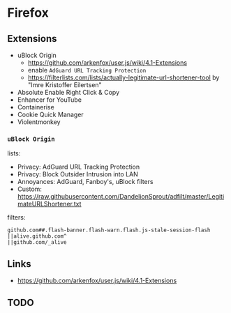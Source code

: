 # Firefox

## Extensions

- uBlock Origin
    - <https://github.com/arkenfox/user.js/wiki/4.1-Extensions>
    - enable `AdGuard URL Tracking Protection`
    - <https://filterlists.com/lists/actually-legitimate-url-shortener-tool> by "Imre Kristoffer Eilertsen"
- Absolute Enable Right Click & Copy
- Enhancer for YouTube
- Containerise
- Cookie Quick Manager
- Violentmonkey

### `uBlock Origin`

lists:

- Privacy: AdGuard URL Tracking Protection
- Privacy: Block Outsider Intrusion into LAN
- Annoyances: AdGuard, Fanboy's, uBlock filters
- Custom: <https://raw.githubusercontent.com/DandelionSprout/adfilt/master/LegitimateURLShortener.txt>

filters:

```
github.com##.flash-banner.flash-warn.flash.js-stale-session-flash
||alive.github.com^
||github.com/_alive
```

## Links

- <https://github.com/arkenfox/user.js/wiki/4.1-Extensions>

## TODO
